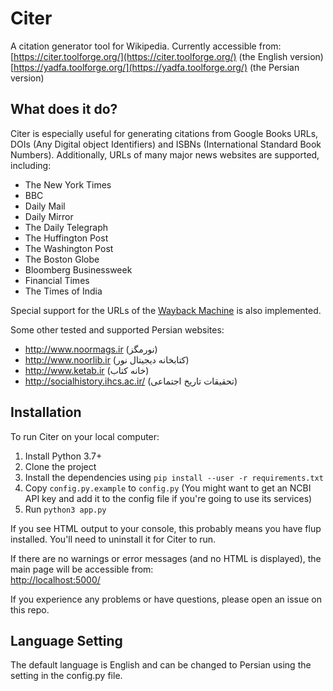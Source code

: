# Citer

A citation generator tool for Wikipedia. Currently accessible from:\
[https://citer.toolforge.org/](https://citer.toolforge.org/) (the English version)\
[https://yadfa.toolforge.org/](https://yadfa.toolforge.org/) (the Persian version)

## What does it do?

Citer is especially useful for generating citations from Google Books URLs, DOIs (Any Digital object Identifiers) and ISBNs (International Standard Book Numbers).
Additionally, URLs of many major news websites are supported, including:

* The New York Times
* BBC
* Daily Mail
* Daily Mirror
* The Daily Telegraph
* The Huffington Post
* The Washington Post
* The Boston Globe
* Bloomberg Businessweek
* Financial Times
* The Times of India

Special support for the URLs of the [Wayback Machine](https://en.wikipedia.org/wiki/Wayback_Machine) is also implemented.

Some other tested and supported Persian websites:
* http://www.noormags.ir (نورمگز)
* http://www.noorlib.ir (کتابخانه دیجیتال نور)
* http://www.ketab.ir (خانه كتاب)
* http://socialhistory.ihcs.ac.ir/ (تحقیقات تاریخ اجتماعی)


## Installation

To run Citer on your local computer:

1. Install Python 3.7+
2. Clone the project
3. Install the dependencies using `pip install --user -r requirements.txt`
4. Copy `config.py.example` to `config.py` (You might want to get an NCBI API key and add it to the config file if you're going to use its services)
5. Run `python3 app.py`

If you see HTML output to your console, this probably means you have
flup installed. You'll need to uninstall it for Citer to run.

If there are no warnings or error messages (and no HTML is displayed), the main page will be accessible from:\
    [http://localhost:5000/](http://localhost:5000/)

If you experience any problems or have questions, please open an issue on this repo.

## Language Setting
The default language is English and can be changed to Persian using the setting in the config.py file.
